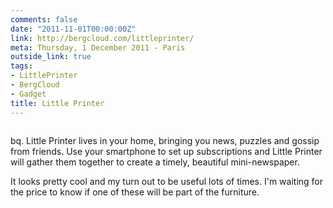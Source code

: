 ```yaml
---
comments: false
date: "2011-11-01T00:00:00Z"
link: http://bergcloud.com/littleprinter/
meta: Thursday, 1 December 2011 - Paris
outside_link: true
tags:
- LittlePrinter
- BergCloud
- Gadget
title: Little Printer
---
```

<a href="http://bergcloud.com/littleprinter/"><img class="left" src="http://designisinthecode.com/images/posts/berg-little-printer.png" alt="" /></a>

bq. Little Printer lives in your home, bringing you news, puzzles and gossip from friends. Use your smartphone to set up subscriptions and Little Printer will gather them together to create a timely, beautiful mini-newspaper.

It looks pretty cool and my turn out to be useful lots of times. I'm waiting for the price to know if one of these will be part of the furniture.